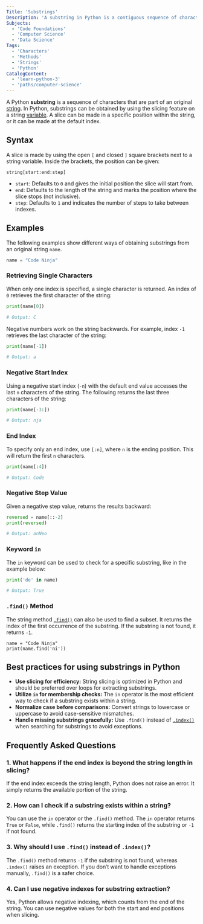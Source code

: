 ```yaml
---
Title: 'Substrings'
Description: 'A substring in Python is a contiguous sequence of characters extracted from an original string.'
Subjects:
  - 'Code Foundations'
  - 'Computer Science'
  - 'Data Science'
Tags:
  - 'Characters'
  - 'Methods'
  - 'Strings'
  - 'Python'
CatalogContent:
  - 'learn-python-3'
  - 'paths/computer-science'
---
```


A Python **substring** is a sequence of characters that are part of an original [string](https://www.codecademy.com/resources/docs/python/strings). In Python, substrings can be obtained by using the slicing feature on a string [variable](https://www.codecademy.com/resources/docs/python/variables). A slice can be made in a specific position within the string, or it can be made at the default index.

## Syntax

A slice is made by using the open `[` and closed `]` square brackets next to a string variable. Inside the brackets, the position can be given:

```pseudo
string[start:end:step]
```

- `start`: Defaults to `0` and gives the initial position the slice will start from.
- `end`: Defaults to the length of the string and marks the position where the slice stops (not inclusive).
- `step`: Defaults to `1` and indicates the number of steps to take between indexes.

## Examples

The following examples show different ways of obtaining substrings from an original string `name`.

```py
name = "Code Ninja"
```

### Retrieving Single Characters

When only one index is specified, a single character is returned. An index of `0` retrieves the first character of the string:

```py
print(name[0])

# Output: C
```

Negative numbers work on the string backwards. For example, index `-1` retrieves the last character of the string:

```py
print(name[-1])

# Output: a
```

### Negative Start Index

Using a negative start index (`-n`) with the default end value accesses the last `n` characters of the string. The following returns the last three characters of the string:

```py
print(name[-3:])

# Output: nja
```

### End Index

To specify only an end index, use `[:n]`, where `n` is the ending position. This will return the first `n` characters.

```py
print(name[:4])

# Output: Code
```

### Negative Step Value

Given a negative step value, returns the results backward:

```py
reversed = name[::-2]
print(reversed)

# Output: anNeo
```

### Keyword `in`

The `in` keyword can be used to check for a specific substring, like in the example below:

```py
print('de' in name)

# Output: True
```

### `.find()` Method

The string method [`.find()`](https://www.codecademy.com/resources/docs/python/strings/find) can also be used to find a subset. It returns the index of the first occurrence of the substring. If the substring is not found, it returns `-1`.

```codebyte/python
name = "Code Ninja"
print(name.find('ni'))
```

## Best practices for using substrings in Python

- **Use slicing for efficiency:** String slicing is optimized in Python and should be preferred over loops for extracting substrings.
- **Utilize `in` for membership checks:** The `in` operator is the most efficient way to check if a substring exists within a string.
- **Normalize case before comparisons:** Convert strings to lowercase or uppercase to avoid case-sensitive mismatches.
- **Handle missing substrings gracefully:** Use `.find()` instead of [`.index()`](https://www.codecademy.com/resources/docs/python/strings/index) when searching for substrings to avoid exceptions.

## Frequently Asked Questions

### 1. What happens if the end index is beyond the string length in slicing?

If the end index exceeds the string length, Python does not raise an error. It simply returns the available portion of the string.

### 2. How can I check if a substring exists within a string?

You can use the `in` operator or the `.find()` method. The `in` operator returns `True` or `False`, while `.find()` returns the starting index of the substring or `-1` if not found.

### 3. Why should I use `.find()` instead of `.index()`?

The `.find()` method returns `-1` if the substring is not found, whereas `.index()` raises an exception. If you don’t want to handle exceptions manually, `.find()` is a safer choice.

### 4. Can I use negative indexes for substring extraction?

Yes, Python allows negative indexing, which counts from the end of the string. You can use negative values for both the start and end positions when slicing.
